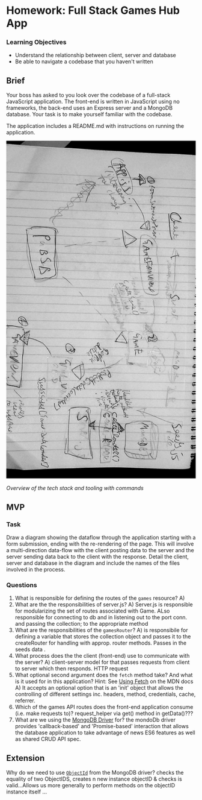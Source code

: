 # Homework: Full Stack Games Hub App

### Learning Objectives

- Understand the relationship between client, server and database
- Be able to navigate a codebase that you haven't written

## Brief

Your boss has asked to you look over the codebase of a full-stack JavaScript application. The front-end is written in JavaScript using no frameworks, the back-end uses an Express server and a MongoDB database. Your task is to make yourself familiar with the codebase.

The application includes a README.md with instructions on running the application.

![Dataflow](Game_Diagram.jpg)

*Overview of the tech stack and tooling with commands*

## MVP

### Task

Draw a diagram showing the dataflow through the application starting with a form submission, ending with the re-rendering of the page. This will involve a multi-direction data-flow with the client posting data to the server and the server sending data back to the client with the response. Detail the client, server and database in the diagram and include the names of the files involved in the process.

### Questions

1. What is responsible for defining the routes of the `games` resource?
  A)  
2. What are the the responsibilities of server.js?
A) Server.js is responsible for modularizing the set of routes associated with Game. ALso responsible for connecting to db and in listening out to the port conn. and passing the collection; to the appropriate method
3. What are the responsibilities of the `gamesRouter`?
A) is responsibile for defining a variable that stores the collection object and passes it to the createRouter for handling with approp. router methods. Passes in the seeds data .
4. What process does the the client (front-end) use to communicate with the server?
A) client-server model for that passes requests from client to server which then responds. HTTP request
5. What optional second argument does the `fetch` method take? And what is it used for in this application? Hint: See [Using Fetch](https://developer.mozilla.org/en-US/docs/Web/API/Fetch_API/Using_Fetch) on the MDN docs
A) It accepts an optional option that is an 'init' object that allows the controlling of different settings inc. headers, method, credentials, cache, referrer.
6. Which of the games API routes does the front-end application consume (i.e. make requests to)? request_helper via get() method in getData()???
7. What are we using the [MongoDB Driver](http://mongodb.github.io/node-mongodb-native/) for?
the mondoDb driver provides 'callback-based' and 'Promise-based' interaction that allows the database application to take advantage of news ES6 features as well as shared CRUD API spec.
## Extension

Why do we need to use [`ObjectId`](https://mongodb.github.io/node-mongodb-native/api-bson-generated/objectid.html) from the MongoDB driver?
checks the equality of two ObjectIDS, creates n new instance objectID & checks is valid...Allows us more generally to perform methods on the objectID instance itself ...
